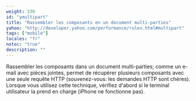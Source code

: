 ```yaml
---
weight: 330
id: "ymultipart"
title: "Rassembler les composants en un document multi-parties"
yahoo: "http://developer.yahoo.com/performance/rules.html#multipart"
tags: ["mobile"]
locales: "fr"
notoc: "true"
description: ""
---
```


Rassembler les composants dans un document multi-parties; comme un e-mail avec pièces jointes, permet de récupérer plusieurs composants avec une seule requête HTTP (souvenez-vous: les demandes HTTP sont chères). Lorsque vous utilisez cette technique, vérifiez d'abord si le terminal utilisateur la prend en charge (iPhone ne fonctionne pas).